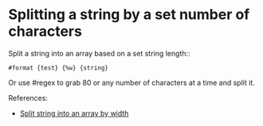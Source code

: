 Splitting a string by a set number of characters
================================================
Split a string into an array based on a set string length::

    #format {test} {%w} {string} 

Or use #regex to grab 80 or any number of characters at a time and split it.

References:
- [Split string into an array by width](http://tintin.sourceforge.net/board/viewtopic.php?t=2219)
